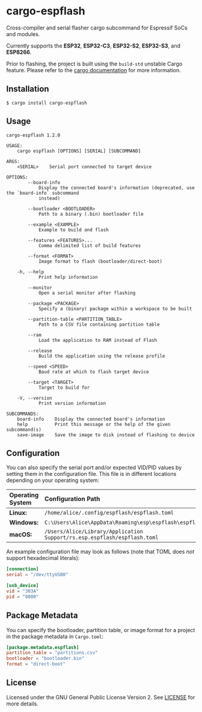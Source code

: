 # cargo-espflash

Cross-compiler and serial flasher cargo subcommand for Espressif SoCs and modules.

Currently supports the **ESP32**, **ESP32-C3**, **ESP32-S2**, **ESP32-S3**, and **ESP8266**.

Prior to flashing, the project is built using the `build-std` unstable Cargo feature. Please refer to the [cargo documentation](https://doc.rust-lang.org/cargo/reference/unstable.html#build-std) for more information.

## Installation

```shell
$ cargo install cargo-espflash
```

## Usage

```text
cargo-espflash 1.2.0

USAGE:
    cargo espflash [OPTIONS] [SERIAL] [SUBCOMMAND]

ARGS:
    <SERIAL>    Serial port connected to target device

OPTIONS:
        --board-info
            Display the connected board's information (deprecated, use the `board-info` subcommand
            instead)

        --bootloader <BOOTLOADER>
            Path to a binary (.bin) bootloader file

        --example <EXAMPLE>
            Example to build and flash

        --features <FEATURES>...
            Comma delimited list of build features

        --format <FORMAT>
            Image format to flash (bootloader/direct-boot)

    -h, --help
            Print help information

        --monitor
            Open a serial monitor after flashing

        --package <PACKAGE>
            Specify a (binary) package within a workspace to be built

        --partition-table <PARTITION_TABLE>
            Path to a CSV file containing partition table

        --ram
            Load the application to RAM instead of Flash

        --release
            Build the application using the release profile

        --speed <SPEED>
            Baud rate at which to flash target device

        --target <TARGET>
            Target to build for

    -V, --version
            Print version information

SUBCOMMANDS:
    board-info    Display the connected board's information
    help          Print this message or the help of the given subcommand(s)
    save-image    Save the image to disk instead of flashing to device
```

## Configuration

You can also specify the serial port and/or expected VID/PID values by setting them in the configuration file. This file is in different locations depending on your operating system:

| Operating System | Configuration Path                                                       |
| :--------------- | :----------------------------------------------------------------------- |
| **Linux:**       | `/home/alice/.config/espflash/espflash.toml`                             |
| **Windows:**     | `C:\Users\Alice\AppData\Roaming\esp\espflash\espflash.toml`              |
| **macOS:**       | `/Users/Alice/Library/Application Support/rs.esp.espflash/espflash.toml` |

An example configuration file may look as follows (note that TOML does _not_ support hexadecimal literals):

```toml
[connection]
serial = "/dev/ttyUSB0"

[usb_device]
vid = "303A"
pid = "8000"
```

## Package Metadata

You can specify the bootloader, partition table, or image format for a project in the package metadata in `Cargo.toml`:

```toml
[package.metadata.espflash]
partition_table = "partitions.csv"
bootloader = "bootloader.bin"
format = "direct-boot"
```

## License

Licensed under the GNU General Public License Version 2. See [LICENSE](LICENSE) for more details.
